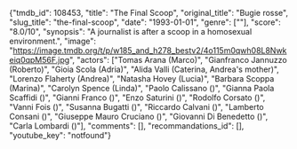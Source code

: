 {"tmdb_id": 108453, "title": "The Final Scoop", "original_title": "Bugie rosse", "slug_title": "the-final-scoop", "date": "1993-01-01", "genre": [""], "score": "8.0/10", "synopsis": "A journalist is after a scoop in a homosexual environment.", "image": "https://image.tmdb.org/t/p/w185_and_h278_bestv2/4o115m0qwh08L8Nwkeiq0qpM56F.jpg", "actors": ["Tomas Arana (Marco)", "Gianfranco Jannuzzo (Roberto)", "Gioia Scola (Adria)", "Alida Valli (Caterina, Andrea's mother)", "Lorenzo Flaherty (Andrea)", "Natasha Hovey (Lucia)", "Barbara Scoppa (Marina)", "Carolyn Spence (Linda)", "Paolo Calissano ()", "Gianna Paola Scaffidi ()", "Gianni Franco ()", "Enzo Saturini ()", "Rodolfo Corsato ()", "Vanni Fois ()", "Susanna Bugatti ()", "Riccardo Calvani ()", "Lamberto Consani ()", "Giuseppe Mauro Cruciano ()", "Giovanni Di Benedetto ()", "Carla Lombardi ()"], "comments": [], "recommandations_id": [], "youtube_key": "notfound"}